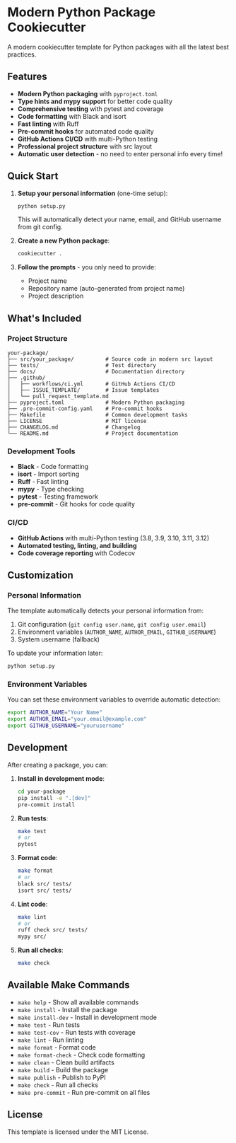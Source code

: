 # Modern Python Package Cookiecutter

A modern cookiecutter template for Python packages with all the latest best practices.

## Features

- **Modern Python packaging** with `pyproject.toml`
- **Type hints and mypy support** for better code quality
- **Comprehensive testing** with pytest and coverage
- **Code formatting** with Black and isort
- **Fast linting** with Ruff
- **Pre-commit hooks** for automated code quality
- **GitHub Actions CI/CD** with multi-Python testing
- **Professional project structure** with src layout
- **Automatic user detection** - no need to enter personal info every time!

## Quick Start

1. **Setup your personal information** (one-time setup):
   ```bash
   python setup.py
   ```
   This will automatically detect your name, email, and GitHub username from git config.

2. **Create a new Python package**:
   ```bash
   cookiecutter .
   ```

3. **Follow the prompts** - you only need to provide:
   - Project name
   - Repository name (auto-generated from project name)
   - Project description

## What's Included

### Project Structure
```
your-package/
├── src/your_package/          # Source code in modern src layout
├── tests/                     # Test directory
├── docs/                      # Documentation directory
├── .github/
│   ├── workflows/ci.yml       # GitHub Actions CI/CD
│   ├── ISSUE_TEMPLATE/        # Issue templates
│   └── pull_request_template.md
├── pyproject.toml             # Modern Python packaging
├── .pre-commit-config.yaml    # Pre-commit hooks
├── Makefile                   # Common development tasks
├── LICENSE                    # MIT license
├── CHANGELOG.md               # Changelog
└── README.md                  # Project documentation
```

### Development Tools
- **Black** - Code formatting
- **isort** - Import sorting
- **Ruff** - Fast linting
- **mypy** - Type checking
- **pytest** - Testing framework
- **pre-commit** - Git hooks for code quality

### CI/CD
- **GitHub Actions** with multi-Python testing (3.8, 3.9, 3.10, 3.11, 3.12)
- **Automated testing, linting, and building**
- **Code coverage reporting** with Codecov

## Customization

### Personal Information
The template automatically detects your personal information from:
1. Git configuration (`git config user.name`, `git config user.email`)
2. Environment variables (`AUTHOR_NAME`, `AUTHOR_EMAIL`, `GITHUB_USERNAME`)
3. System username (fallback)

To update your information later:
```bash
python setup.py
```

### Environment Variables
You can set these environment variables to override automatic detection:
```bash
export AUTHOR_NAME="Your Name"
export AUTHOR_EMAIL="your.email@example.com"
export GITHUB_USERNAME="yourusername"
```

## Development

After creating a package, you can:

1. **Install in development mode**:
   ```bash
   cd your-package
   pip install -e ".[dev]"
   pre-commit install
   ```

2. **Run tests**:
   ```bash
   make test
   # or
   pytest
   ```

3. **Format code**:
   ```bash
   make format
   # or
   black src/ tests/
   isort src/ tests/
   ```

4. **Lint code**:
   ```bash
   make lint
   # or
   ruff check src/ tests/
   mypy src/
   ```

5. **Run all checks**:
   ```bash
   make check
   ```

## Available Make Commands

- `make help` - Show all available commands
- `make install` - Install the package
- `make install-dev` - Install in development mode
- `make test` - Run tests
- `make test-cov` - Run tests with coverage
- `make lint` - Run linting
- `make format` - Format code
- `make format-check` - Check code formatting
- `make clean` - Clean build artifacts
- `make build` - Build the package
- `make publish` - Publish to PyPI
- `make check` - Run all checks
- `make pre-commit` - Run pre-commit on all files

## License

This template is licensed under the MIT License.
